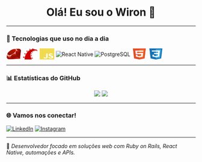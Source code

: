 <h1 align="center">Olá! Eu sou o Wiron 👋</h1>

---

### 🚀 Tecnologias que uso no dia a dia

<div style="display: inline_block">
  <img align="center" alt="Ruby" height="30" width="40" src="https://raw.githubusercontent.com/devicons/devicon/master/icons/ruby/ruby-original.svg">
  <img align="center" alt="Rails" height="30" width="40" src="https://raw.githubusercontent.com/devicons/devicon/master/icons/rails/rails-plain.svg">
  <img align="center" alt="JavaScript" height="30" width="40" src="https://raw.githubusercontent.com/devicons/devicon/master/icons/javascript/javascript-plain.svg">
  <img align="center" alt="React Native" height="30" width="40" src="https://cdn.jsdelivr.net/gh/devicons/devicon/icons/react/react-original.svg">
  <img align="center" alt="PostgreSQL" height="30" width="40" src="https://cdn.jsdelivr.net/gh/devicons/devicon/icons/postgresql/postgresql-original.svg">
  <img align="center" alt="HTML5" height="30" width="40" src="https://raw.githubusercontent.com/devicons/devicon/master/icons/html5/html5-original.svg">
  <img align="center" alt="CSS3" height="30" width="40" src="https://raw.githubusercontent.com/devicons/devicon/master/icons/css3/css3-original.svg">
</div>

---

### 📊 Estatísticas do GitHub

<div align="center">
  <img height="180em" src="https://github-readme-stats.vercel.app/api?username=wironjr&show_icons=true&theme=radical&include_all_commits=true&count_private=true"/>
  <img height="180em" src="https://github-readme-stats.vercel.app/api/top-langs/?username=wironjr&layout=compact&langs_count=7&theme=radical"/>
</div>

---

### 🌐 Vamos nos conectar!

[![LinkedIn](https://img.shields.io/badge/-LinkedIn-0e76a8?style=flat-square&logo=linkedin&logoColor=white)](https://linkedin.com/in/wironjr)
[![Instagram](https://img.shields.io/badge/-Instagram-E4405F?style=flat-square&logo=instagram&logoColor=white)](https://instagram.com/wironjr)

---

📌 *Desenvolvedor focado em soluções web com Ruby on Rails, React Native, automações e APIs.*
